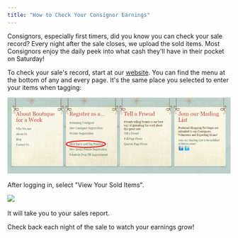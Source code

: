 ```yaml
---
title: "How to Check Your Consignor Earnings"
---
```


Consignors, especially first timers, did you know you can check your sale record? Every night after the sale closes, we upload the sold items. Most Consignors enjoy the daily peek into what cash they'll have in their pocket on Saturday!

To check your sale's record, start at our [website](/). You can find the menu at the bottom of any and every page. It's the same place you selected to enter your items when tagging:

![](/img/blog/Check_Sale_1.png)

After logging in, select "View Your Sold Items".

![](/img/blog/image/check_sold.png)

It will take you to your sales report.

Check back each night of the sale to watch your earnings grow!
